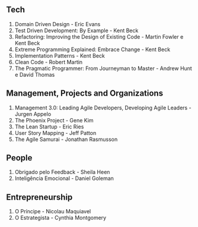 ## Tech
1. Domain Driven Design - Eric Evans
2. Test Driven Development: By Example - Kent Beck
3. Refactoring: Improving the Design of Existing Code - Martin Fowler e Kent Beck
4. Extreme Programming Explained: Embrace Change - Kent Beck
5. Implementation Patterns - Kent Beck
6. Clean Code - Robert Martin
7. The Pragmatic Programmer: From Journeyman to Master - Andrew Hunt e David Thomas

## Management, Projects and Organizations
1. Management 3.0: Leading Agile Developers, Developing Agile Leaders - Jurgen Appelo
2. The Phoenix Project - Gene Kim
3. The Lean Startup - Eric Ries
4. User Story Mapping - Jeff Patton
5. The Agile Samurai - Jonathan Rasmusson

## People
1. Obrigado pelo Feedback - Sheila Heen
2. Inteligência Emocional - Daniel Goleman

## Entrepreneurship
1. O Príncipe - Nicolau Maquiavel
2. O Estrategista - Cynthia Montgomery